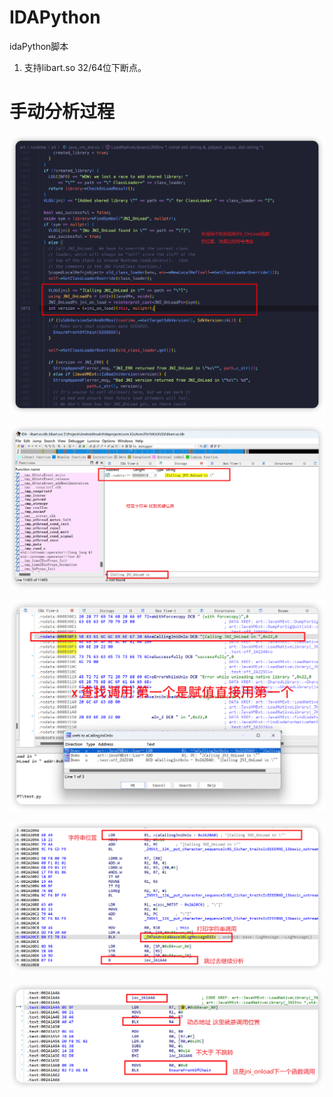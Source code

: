 # IDAPython

idaPython脚本

1. 支持libart.so 32/64位下断点。

# 手动分析过程

![iShot_2023-01-31_22.31.01](./README.assets/iShot_2023-01-31_22.31.01.png)

![iShot_2023-01-31_22.29.02](./README.assets/iShot_2023-01-31_22.29.02.png)

![iShot_2023-01-31_22.35.03](./README.assets/iShot_2023-01-31_22.35.03.png)

![iShot_2023-01-31_22.48.04](./README.assets/iShot_2023-01-31_22.48.04.png)

![iShot_2023-01-31_22.51.05](./README.assets/iShot_2023-01-31_22.51.05.png)